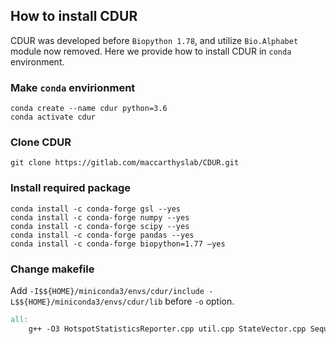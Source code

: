 ## How to install CDUR
CDUR was developed before `Biopython 1.78`, and utilize `Bio.Alphabet` module now removed.
Here we provide how to install CDUR in `conda` environment.

### Make `conda` envirionment
```console
conda create --name cdur python=3.6
conda activate cdur
```

### Clone CDUR
```console
git clone https://gitlab.com/maccarthyslab/CDUR.git
```

### Install required package
```console
conda install -c conda-forge gsl --yes
conda install -c conda-forge numpy --yes
conda install -c conda-forge scipy --yes
conda install -c conda-forge pandas --yes
conda install -c conda-forge biopython=1.77 –yes
```

### Change makefile
Add `-I$${HOME}/miniconda3/envs/cdur/include -L$${HOME}/miniconda3/envs/cdur/lib` before `-o` option.
```Makefile
all:
	g++ -O3 HotspotStatisticsReporter.cpp util.cpp StateVector.cpp Sequence.cpp Mutation.cpp scharff_utils.cpp ContinuousHistogram.cpp GeneticCode.cpp DiscreteHistogram.cpp MotifReference.cpp MotifIdentifier.cpp Motif.cpp EgnetProperties.cpp FrequencyDependentRandomizer.cpp Properties.cpp SequenceDataset.cpp StatsSampler.cpp BivariateNormalConditional.cpp generate.cpp analysis.cpp MotifMutationPair.cpp MotifMutationFrequency.cpp StatsSampler2Vars.cpp SimpleFastaReader.cpp RandomizedIota.cpp -I./ -I./tnt -I$${HOME}/miniconda3/envs/cdur/include -L$${HOME}/miniconda3/envs/cdur/lib -o shmsim -lgsl -lgslcblas -lm -O

```
